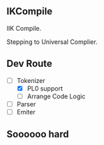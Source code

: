 ## IKCompile

IIK Compile.

Stepping to Universal Complier.

## Dev Route

- [ ] Tokenizer
  - [x] PL0 support
  - [ ] Arrange Code Logic
- [ ] Parser
- [ ] Emiter

## Soooooo hard
